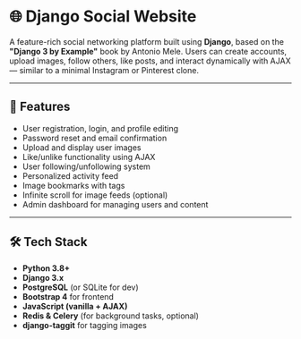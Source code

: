 # 🌐 Django Social Website

A feature-rich social networking platform built using **Django**, based on the **"Django 3 by Example"** book by Antonio Mele. Users can create accounts, upload images, follow others, like posts, and interact dynamically with AJAX — similar to a minimal Instagram or Pinterest clone.

---

## 🚀 Features

- User registration, login, and profile editing
- Password reset and email confirmation
- Upload and display user images
- Like/unlike functionality using AJAX
- User following/unfollowing system
- Personalized activity feed
- Image bookmarks with tags
- Infinite scroll for image feeds (optional)
- Admin dashboard for managing users and content

---

## 🛠️ Tech Stack

- **Python 3.8+**
- **Django 3.x**
- **PostgreSQL** (or SQLite for dev)
- **Bootstrap 4** for frontend
- **JavaScript (vanilla + AJAX)**
- **Redis & Celery** (for background tasks, optional)
- **django-taggit** for tagging images

